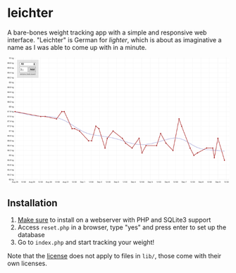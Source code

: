 # leichter

A bare-bones weight tracking app with a simple and responsive web interface. "Leichter" is German for *lighter*, which is about as imaginative a name as I was able to come up with in a minute.

![desktop](https://github.com/doersino/leichter/raw/master/screenshot.png)

## Installation
1. [Make sure](http://stackoverflow.com/questions/1066521/php-with-sqlite3-support) to install on a webserver with PHP and SQLite3 support
2. Access `reset.php` in a browser, type "yes" and press enter to set up the database
2. Go to `index.php` and start tracking your weight!

Note that the [license](https://github.com/doersino/leichter/blob/master/LICENSE) does not apply to files in `lib/`, those come with their own licenses.
